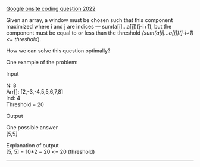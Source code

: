 [Google onsite coding question 2022](https://leetcode.com/discuss/interview-question/1835838/Google-onsite-coding-question-2022)

Given an array, a window must be chosen such that this component maximized where i and j are indices — sum(a[i]...a[j])(j-i+1), but the component must be equal to or less than the threshold  _(sum(a[i]...a[j])(j-i+1) <= threshold_).

How we can solve this question optimally?

One example of the problem:

Input

N: 8  
Arr[]: [2,-3,-4,5,5,6,7,8]  
Ind: 4  
Threshold = 20

Output

One possible answer  
[5,5]

Explanation of output  
[5, 5] = 10*2 = 20 <= 20 (threshold)

------------


<!--stackedit_data:
eyJoaXN0b3J5IjpbMjMyMzkzMTU4XX0=
-->